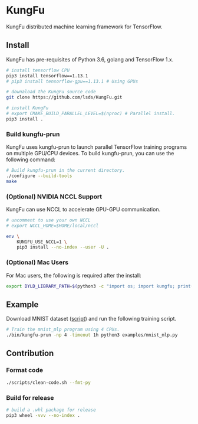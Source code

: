 # KungFu

KungFu distributed machine learning framework for TensorFlow.

## Install

KungFu has pre-requisites of Python 3.6, golang and TensorFlow 1.x.

```bash
# install tensorflow CPU
pip3 install tensorflow==1.13.1
# pip3 install tensorflow-gpu==1.13.1 # Using GPUs

# downaload the KungFu source code
git clone https://github.com/lsds/KungFu.git

# install KungFu
# export CMAKE_BUILD_PARALLEL_LEVEL=$(nproc) # Parallel install.
pip3 install .
```

### Build kungfu-prun

KungFu uses kungfu-prun to launch parallel TensorFlow training programs on multiple GPU/CPU devices.
To build kungfu-prun, you can use the following command:

```bash
# Build kungfu-prun in the current directory.
./configure --build-tools
make
```

### (Optional) NVIDIA NCCL Support

KungFu can use NCCL to accelerate GPU-GPU communication.

```bash
# uncomment to use your own NCCL
# export NCCL_HOME=$HOME/local/nccl

env \
    KUNGFU_USE_NCCL=1 \
    pip3 install --no-index --user -U .
```

### (Optional) Mac Users

For Mac users, the following is required after the install:

```bash
export DYLD_LIBRARY_PATH=$(python3 -c "import os; import kungfu; print(os.path.dirname(kungfu.__file__))")
```

## Example

Download MNIST dataset ([script](scripts/download-mnist.sh)) and run the following training script.

```bash
# Train the mnist_mlp program using 4 CPUs.
./bin/kungfu-prun -np 4 -timeout 1h python3 examples/mnist_mlp.py
```

## Contribution

### Format code

```bash
./scripts/clean-code.sh --fmt-py
```

### Build for release

```bash
# build a .whl package for release
pip3 wheel -vvv --no-index .
```
